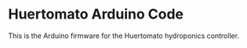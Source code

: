 Huertomato Arduino Code
========

This is the Arduino firmware for the Huertomato hydroponics controller.
